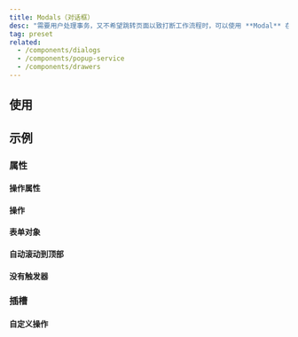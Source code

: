 ```yaml
---
title: Modals（对话框）
desc: "需要用户处理事务，又不希望跳转页面以致打断工作流程时，可以使用 **Modal** 在当前页面正中打开一个浮层，承载相应的操作。"
tag: preset
related:
  - /components/dialogs
  - /components/popup-service
  - /components/drawers
---
```


## 使用

<modals-usage></modals-usage>

## 示例

### 属性

#### 操作属性

<example file="" />

#### 操作

<example file="" />

#### 表单对象

<example file="" />

#### 自动滚动到顶部

<example file="" />

#### 没有触发器

<example file="" />

### 插槽

#### 自定义操作

<example file="" />

